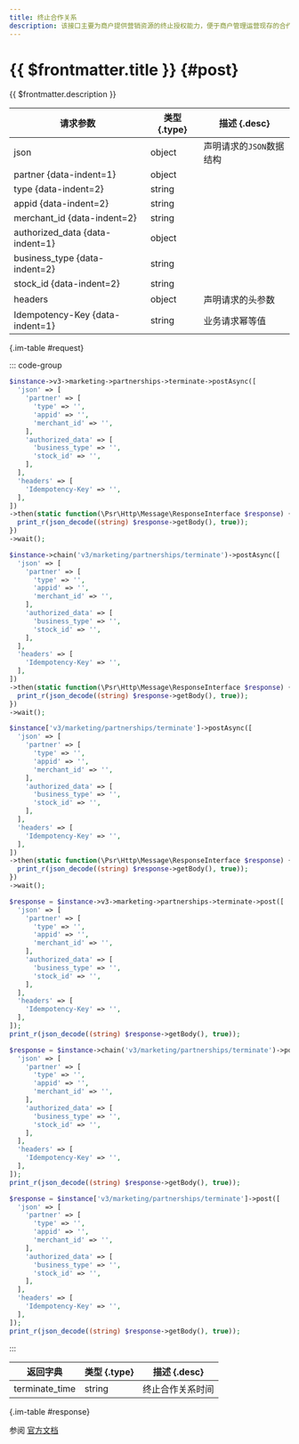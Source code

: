 ```yaml
---
title: 终止合作关系
description: 该接口主要为商户提供营销资源的终止授权能力，便于商户管理运营现存的合作关系。
---
```


# {{ $frontmatter.title }} {#post}

{{ $frontmatter.description }}

| 请求参数 | 类型 {.type} | 描述 {.desc}
| --- | --- | ---
| json | object | 声明请求的`JSON`数据结构
| partner {data-indent=1} | object | 
| type {data-indent=2} | string | 
| appid {data-indent=2} | string | 
| merchant_id {data-indent=2} | string | 
| authorized_data {data-indent=1} | object | 
| business_type {data-indent=2} | string | 
| stock_id {data-indent=2} | string | 
| headers | object | 声明请求的头参数
| Idempotency-Key {data-indent=1} | string | 业务请求幂等值

{.im-table #request}

::: code-group

```php [异步纯链式]
$instance->v3->marketing->partnerships->terminate->postAsync([
  'json' => [
    'partner' => [
      'type' => '',
      'appid' => '',
      'merchant_id' => '',
    ],
    'authorized_data' => [
      'business_type' => '',
      'stock_id' => '',
    ],
  ],
  'headers' => [
    'Idempotency-Key' => '',
  ],
])
->then(static function(\Psr\Http\Message\ResponseInterface $response) {
  print_r(json_decode((string) $response->getBody(), true));
})
->wait();
```

```php [异步声明式]
$instance->chain('v3/marketing/partnerships/terminate')->postAsync([
  'json' => [
    'partner' => [
      'type' => '',
      'appid' => '',
      'merchant_id' => '',
    ],
    'authorized_data' => [
      'business_type' => '',
      'stock_id' => '',
    ],
  ],
  'headers' => [
    'Idempotency-Key' => '',
  ],
])
->then(static function(\Psr\Http\Message\ResponseInterface $response) {
  print_r(json_decode((string) $response->getBody(), true));
})
->wait();
```

```php [异步属性式]
$instance['v3/marketing/partnerships/terminate']->postAsync([
  'json' => [
    'partner' => [
      'type' => '',
      'appid' => '',
      'merchant_id' => '',
    ],
    'authorized_data' => [
      'business_type' => '',
      'stock_id' => '',
    ],
  ],
  'headers' => [
    'Idempotency-Key' => '',
  ],
])
->then(static function(\Psr\Http\Message\ResponseInterface $response) {
  print_r(json_decode((string) $response->getBody(), true));
})
->wait();
```

```php [同步纯链式]
$response = $instance->v3->marketing->partnerships->terminate->post([
  'json' => [
    'partner' => [
      'type' => '',
      'appid' => '',
      'merchant_id' => '',
    ],
    'authorized_data' => [
      'business_type' => '',
      'stock_id' => '',
    ],
  ],
  'headers' => [
    'Idempotency-Key' => '',
  ],
]);
print_r(json_decode((string) $response->getBody(), true));
```

```php [同步声明式]
$response = $instance->chain('v3/marketing/partnerships/terminate')->post([
  'json' => [
    'partner' => [
      'type' => '',
      'appid' => '',
      'merchant_id' => '',
    ],
    'authorized_data' => [
      'business_type' => '',
      'stock_id' => '',
    ],
  ],
  'headers' => [
    'Idempotency-Key' => '',
  ],
]);
print_r(json_decode((string) $response->getBody(), true));
```

```php [同步属性式]
$response = $instance['v3/marketing/partnerships/terminate']->post([
  'json' => [
    'partner' => [
      'type' => '',
      'appid' => '',
      'merchant_id' => '',
    ],
    'authorized_data' => [
      'business_type' => '',
      'stock_id' => '',
    ],
  ],
  'headers' => [
    'Idempotency-Key' => '',
  ],
]);
print_r(json_decode((string) $response->getBody(), true));
```

:::

| 返回字典 | 类型 {.type} | 描述 {.desc}
| --- | --- | ---
| terminate_time | string | 终止合作关系时间

{.im-table #response}

参阅 [官方文档](https://pay.weixin.qq.com/wiki/doc/apiv3/wxpay/marketing/partnerships/chapter3_2.shtml)

